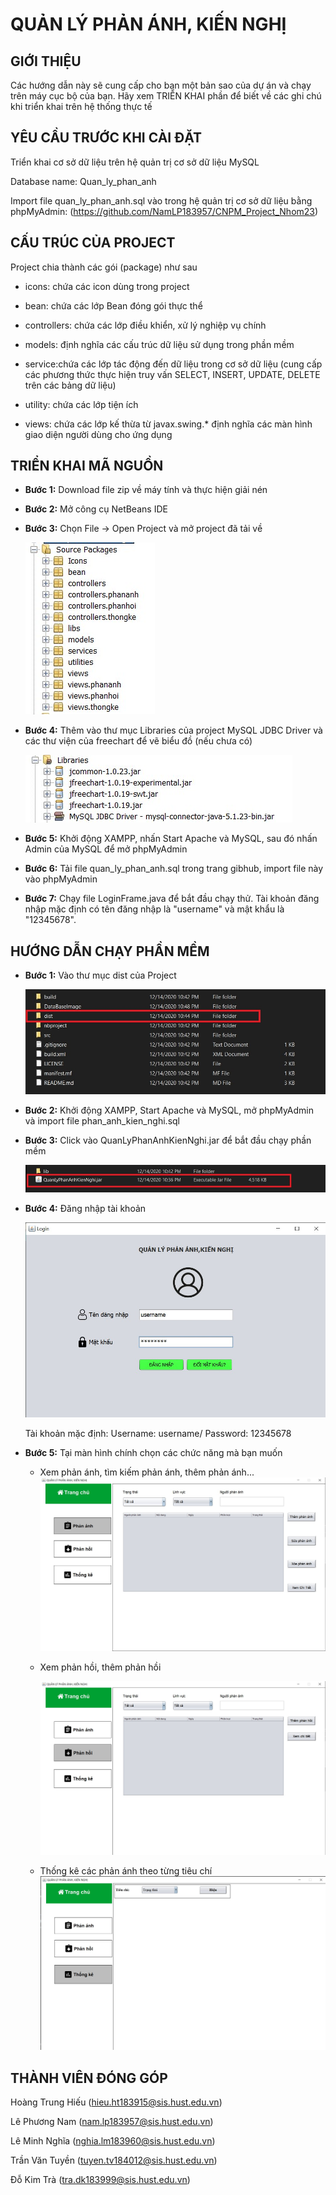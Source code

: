 # QUẢN LÝ PHẢN ÁNH, KIẾN NGHỊ

## GIỚI THIỆU
Các hướng dẫn này sẽ cung cấp cho bạn một bản sao của dự án và chạy trên máy cục bộ của bạn. Hãy xem TRIỂN KHAI phần  để biết về các ghi chú khi triển khai trên hệ thống thực tế

## YÊU CẦU TRƯỚC KHI CÀI ĐẶT
Triển khai cơ sở dữ liệu trên hệ quản trị cơ sở dữ liệu MySQL

Database name: Quan_ly_phan_anh

Import file quan_ly_phan_anh.sql vào trong hệ quản trị cơ sở dữ liệu bằng phpMyAdmin: (https://github.com/NamLP183957/CNPM_Project_Nhom23)


## CẤU TRÚC CỦA PROJECT
Project chia thành các gói (package) như sau

* icons: chứa các icon dùng trong project

* bean: chứa các lớp Bean đóng gói thực thể

* controllers: chứa các lớp điều khiển, xử lý nghiệp vụ chính

* models: định nghĩa các cấu trúc dữ liệu sử dụng trong phần mềm

* service:chứa các lớp tác động đến dữ liệu trong cơ sở dữ
liệu (cung cấp các phương thức thực hiện truy vấn SELECT, INSERT,
UPDATE, DELETE trên các bảng dữ liệu)

* utility: chứa các lớp tiện ích

* views: chứa các lớp kế thừa từ javax.swing.* định nghĩa các
màn hình giao diện người dùng cho ứng dụng  

## TRIỂN KHAI MÃ NGUỒN 

* **Bước 1:** Download file zip về máy tính và thực hiện giải nén

* **Bước 2:** Mở công cụ NetBeans IDE

* **Bước 3:** Chọn File -> Open Project và mở project đã tải về
  
  ![SoucePackage](https://raw.githubusercontent.com/NamLP183957/CNPM_Project_Nhom23/master/DataBaseImage/CauTrucProject.jpg)

* **Bước 4:** Thêm vào thư mục Libraries của project MySQL JDBC Driver và các thư viện của freechart để vẽ biểu đồ (nếu chưa có)
   
   ![Libraries](https://raw.githubusercontent.com/NamLP183957/CNPM_Project_Nhom23/master/DataBaseImage/ThemVaoThuVien.jpg)

* **Bước 5:** Khởi động XAMPP, nhấn Start Apache và MySQL, sau đó nhấn Admin của MySQL để mở phpMyAdmin

* **Bước 6:** Tải file quan_ly_phan_anh.sql trong trang gibhub, import file này vào phpMyAdmin

* **Bước 7:** Chạy file LoginFrame.java để bắt đầu chạy thử. Tài khoản đăng nhập mặc định có tên đăng nhập là "username" và mật khẩu là "12345678".

## HƯỚNG DẪN CHẠY PHẦN MỀM

* **Bước 1:** Vào thư mục dist của Project
  
  ![VaoThuMucDist](https://raw.githubusercontent.com/NamLP183957/CNPM_Project_Nhom23/master/DataBaseImage/CauTrucThuMuc.jpg)
  
* **Bước 2:** Khởi động XAMPP, Start Apache và MySQL,  mở phpMyAdmin và import file phan_anh_kien_nghi.sql
  
* **Bước 3:** Click vào QuanLyPhanAnhKienNghi.jar để bắt đầu chạy phần mềm
  
  ![ClickFile_jar](https://raw.githubusercontent.com/NamLP183957/CNPM_Project_Nhom23/master/DataBaseImage/ClickFile_jar.jpg)
  
* **Bước 4:** Đăng nhập tài khoản

   ![DangNhap](https://raw.githubusercontent.com/NamLP183957/CNPM_Project_Nhom23/master/DataBaseImage/DangNhap.jpg)
  
   Tài khoản mặc định: Username: username/ Password: 12345678
* **Bước 5:** Tại màn hình chính chọn các chức năng mà bạn muốn
  
  * Xem phản ánh, tìm kiếm phản ánh, thêm phản ánh...
     ![PhanAnh](https://raw.githubusercontent.com/NamLP183957/CNPM_Project_Nhom23/master/DataBaseImage/PhanAnhPanel.jpg)
  * Xem phản hồi, thêm phản hồi

     ![PhanHoi](https://raw.githubusercontent.com/NamLP183957/CNPM_Project_Nhom23/master/DataBaseImage/PhanHoiPanel.jpg)

  * Thống kê các phản ánh theo từng tiêu chí
     ![ThongKe](https://raw.githubusercontent.com/NamLP183957/CNPM_Project_Nhom23/master/DataBaseImage/ThongKePanel.jpg)
     
## THÀNH VIÊN ĐÓNG GÓP

Hoàng Trung Hiếu (hieu.ht183915@sis.hust.edu.vn)

Lê Phương Nam	(nam.lp183957@sis.hust.edu.vn)

Lê Minh Nghĩa (nghia.lm183960@sis.hust.edu.vn)

Trần Văn Tuyền (tuyen.tv184012@sis.hust.edu.vn)

Đỗ Kim Trà (tra.dk183999@sis.hust.edu.vn)
